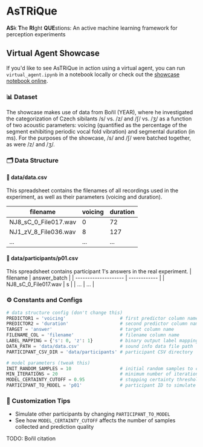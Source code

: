 # AsTRiQue
**AS**k **T**he **RI**ght **QUE**stions: An active machine learning framework for perception experiments

## Virtual Agent Showcase
If you'd like to see AsTRiQue in action using a virtual agent, you can run `virtual_agent.ipynb` in a notebook locally or check out the [showcase notebook online](https://colab.research.google.com/github/prokophanzl/AsTRiQue/blob/main/colab-showcase/virtual_agent_showcase.ipynb).

### 📊 Dataset
The showcase makes use of data from Bořil (YEAR), where he investigated the categorization of Czech sibilants /s/ vs. /z/ and /ʃ/ vs. /ʒ/ as a function of two acoustic parameters: voicing (quantified as the percentage of the segment exhibiting periodic vocal fold vibration) and segmental duration (in ms). For the purposes of the showcase, /s/ and /ʃ/ were batched together, as were /z/ and /ʒ/.

### 🗂️ Data Structure
#### 📁 data/data.csv
This spreadsheet contains the filenames of all recordings used in the experiment, as well as their parameters (voicing and duration).

| filename             | voicing | duration |
| -------------------- | ------- | -------- |
| NJ8_sC_0_File017.wav | 0       | 72       |
| NJ1_zV_8_File036.wav | 8       | 127      |
| ...                  | ...     | ...      |

#### 📁 data/participants/p01.csv

This spreadsheet contains participant 1's answers in the real experiment.
| filename             | answer_batch |
| -------------------- | ------------ |
| NJ8_sC_0_File017.wav | s            |
| ...                  | ...          |


### ⚙️ Constants and Configs

```python
# data structure config (don't change this)
PREDICTOR1 = 'voicing'                    # first predictor column name
PREDICTOR2 = 'duration'                   # second predictor column name
TARGET = 'answer'                         # target column name
FILENAME_COL = 'filename'                 # filename column name
LABEL_MAPPING = {'s': 0, 'z': 1}          # binary output label mapping
DATA_PATH = 'data/data.csv'               # sound info data file path
PARTICIPANT_CSV_DIR = 'data/participants' # participant CSV directory

# model parameters (tweak this)
INIT_RANDOM_SAMPLES = 10                  # initial random samples to collect
MIN_ITERATIONS = 20                       # minimum number of iterations
MODEL_CERTAINTY_CUTOFF = 0.95             # stopping certainty threshold
PARTICIPANT_TO_MODEL = 'p01'              # participant ID to simulate
```

### 🔄 Customization Tips
* Simulate other participants by changing `PARTICIPANT_TO_MODEL`
* See how `MODEL_CERTAINTY_CUTOFF` affects the number of samples collected and prediction quality



TODO: Bořil citation
